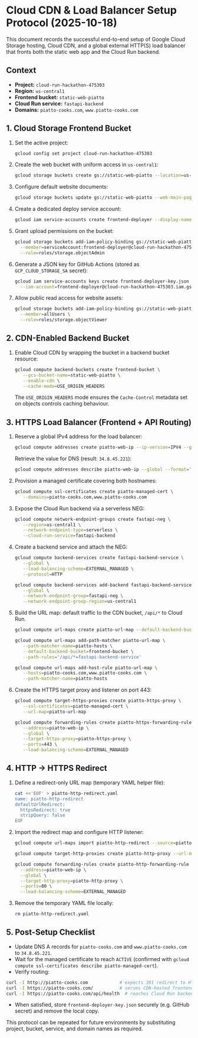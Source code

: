 # Cloud CDN & Load Balancer Setup Protocol (2025-10-18)

This document records the successful end-to-end setup of Google Cloud Storage hosting, Cloud CDN, and a global external HTTP(S) load balancer that fronts both the static web app and the Cloud Run backend.

## Context

- **Project:** `cloud-run-hackathon-475303`
- **Region:** `us-central1`
- **Frontend bucket:** `static-web-piatto`
- **Cloud Run service:** `fastapi-backend`
- **Domains:** `piatto-cooks.com`, `www.piatto-cooks.com`

## 1. Cloud Storage Frontend Bucket

1. Set the active project:

   ```bash
   gcloud config set project cloud-run-hackathon-475303
   ```

2. Create the web bucket with uniform access in `us-central1`:

   ```bash
   gcloud storage buckets create gs://static-web-piatto --location=us-central1 --uniform-bucket-level-access
   ```

3. Configure default website documents:

   ```bash
   gcloud storage buckets update gs://static-web-piatto --web-main-page-suffix=index.html --web-error-page=404.html
   ```

4. Create a dedicated deploy service account:

   ```bash
   gcloud iam service-accounts create frontend-deployer --display-name="Frontend Deployer GitHub Actions"
   ```

5. Grant upload permissions on the bucket:

   ```bash
   gcloud storage buckets add-iam-policy-binding gs://static-web-piatto \
     --member=serviceAccount:frontend-deployer@cloud-run-hackathon-475303.iam.gserviceaccount.com \
     --role=roles/storage.objectAdmin
   ```

6. Generate a JSON key for GitHub Actions (stored as `GCP_CLOUD_STORAGE_SA` secret):

   ```bash
   gcloud iam service-accounts keys create frontend-deployer-key.json \
     --iam-account=frontend-deployer@cloud-run-hackathon-475303.iam.gserviceaccount.com
   ```

7. Allow public read access for website assets:

   ```bash
   gcloud storage buckets add-iam-policy-binding gs://static-web-piatto \
     --member=allUsers \
     --role=roles/storage.objectViewer
   ```

## 2. CDN-Enabled Backend Bucket

1. Enable Cloud CDN by wrapping the bucket in a backend bucket resource:

    ```bash
    gcloud compute backend-buckets create frontend-bucket \
       --gcs-bucket-name=static-web-piatto \
       --enable-cdn \
       --cache-mode=USE_ORIGIN_HEADERS
    ```

    The `USE_ORIGIN_HEADERS` mode ensures the `Cache-Control` metadata set on objects controls caching behaviour.

## 3. HTTPS Load Balancer (Frontend + API Routing)

1. Reserve a global IPv4 address for the load balancer:

    ```bash
    gcloud compute addresses create piatto-web-ip --ip-version=IPV4 --global
    ```

    Retrieve the value for DNS (result: `34.8.45.221`):

    ```bash
    gcloud compute addresses describe piatto-web-ip --global --format='get(address)'
    ```

2. Provision a managed certificate covering both hostnames:

    ```bash
    gcloud compute ssl-certificates create piatto-managed-cert \
       --domains=piatto-cooks.com,www.piatto-cooks.com
    ```

3. Expose the Cloud Run backend via a serverless NEG:

    ```bash
    gcloud compute network-endpoint-groups create fastapi-neg \
       --region=us-central1 \
       --network-endpoint-type=serverless \
       --cloud-run-service=fastapi-backend
    ```

4. Create a backend service and attach the NEG:

    ```bash
    gcloud compute backend-services create fastapi-backend-service \
       --global \
       --load-balancing-scheme=EXTERNAL_MANAGED \
       --protocol=HTTP

    gcloud compute backend-services add-backend fastapi-backend-service \
       --global \
       --network-endpoint-group=fastapi-neg \
       --network-endpoint-group-region=us-central1
    ```

5. Build the URL map: default traffic to the CDN bucket, `/api/*` to Cloud Run.

    ```bash
    gcloud compute url-maps create piatto-url-map --default-backend-bucket=frontend-bucket

    gcloud compute url-maps add-path-matcher piatto-url-map \
       --path-matcher-name=piatto-hosts \
       --default-backend-bucket=frontend-bucket \
       --path-rules='/api/*=fastapi-backend-service'

    gcloud compute url-maps add-host-rule piatto-url-map \
       --hosts=piatto-cooks.com,www.piatto-cooks.com \
       --path-matcher-name=piatto-hosts
    ```

6. Create the HTTPS target proxy and listener on port 443:

    ```bash
    gcloud compute target-https-proxies create piatto-https-proxy \
       --ssl-certificates=piatto-managed-cert \
       --url-map=piatto-url-map

    gcloud compute forwarding-rules create piatto-https-forwarding-rule \
       --address=piatto-web-ip \
       --global \
       --target-https-proxy=piatto-https-proxy \
       --ports=443 \
       --load-balancing-scheme=EXTERNAL_MANAGED
    ```

## 4. HTTP → HTTPS Redirect

1. Define a redirect-only URL map (temporary YAML helper file):

   ```bash
   cat <<'EOF' > piatto-http-redirect.yaml
   name: piatto-http-redirect
   defaultUrlRedirect:
     httpsRedirect: true
     stripQuery: false
   EOF
   ```

2. Import the redirect map and configure HTTP listener:

   ```bash
   gcloud compute url-maps import piatto-http-redirect --source=piatto-http-redirect.yaml --global

   gcloud compute target-http-proxies create piatto-http-proxy --url-map=piatto-http-redirect

   gcloud compute forwarding-rules create piatto-http-forwarding-rule \
     --address=piatto-web-ip \
     --global \
     --target-http-proxy=piatto-http-proxy \
     --ports=80 \
     --load-balancing-scheme=EXTERNAL_MANAGED
   ```

3. Remove the temporary YAML file locally:

   ```bash
   rm piatto-http-redirect.yaml
   ```

## 5. Post-Setup Checklist

- Update DNS A records for `piatto-cooks.com` and `www.piatto-cooks.com` to `34.8.45.221`.
- Wait for the managed certificate to reach `ACTIVE` (confirmed with `gcloud compute ssl-certificates describe piatto-managed-cert`).
- Verify routing:

```bash
curl -I http://piatto-cooks.com            # expects 301 redirect to HTTPS
curl -I https://piatto-cooks.com/          # serves CDN-hosted frontend
curl -I https://piatto-cooks.com/api/health  # reaches Cloud Run backend
```

- When satisfied, store `frontend-deployer-key.json` securely (e.g. GitHub secret) and remove the local copy.

This protocol can be repeated for future environments by substituting project, bucket, service, and domain names as required.
